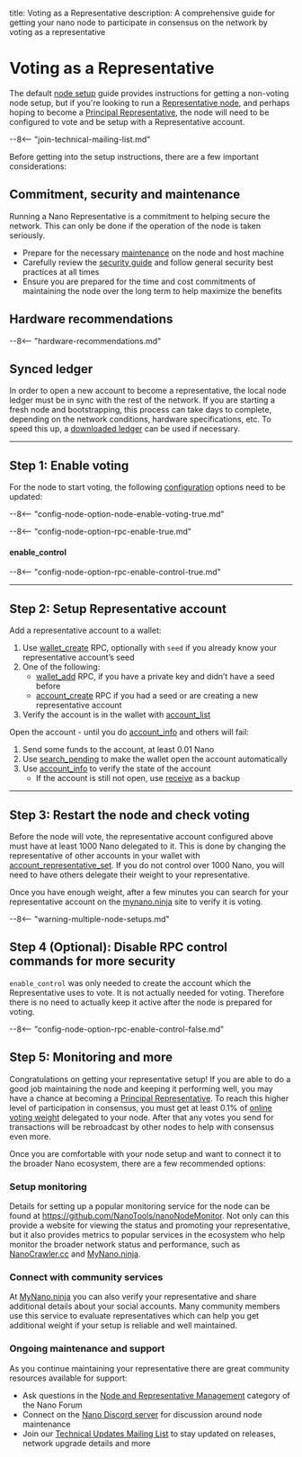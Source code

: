 title: Voting as a Representative
description: A comprehensive guide for getting your nano node to participate in consensus on the network by voting as a representative

# Voting as a Representative

The default [node setup](node-setup.md) guide provides instructions for getting a non-voting node setup, but if you're looking to run a [Representative node](overview.md#representative-nodes), and perhaps hoping to become a [Principal Representative](overview.md#principal-representative-nodes), the node will need to be configured to vote and be setup with a Representative account.

--8<-- "join-technical-mailing-list.md"

Before getting into the setup instructions, there are a few important considerations:

## Commitment, security and maintenance
Running a Nano Representative is a commitment to helping secure the network. This can only be done if the operation of the node is taken seriously.

* Prepare for the necessary [maintenance](overview.md#maintenance) on the node and host machine
* Carefully review the [security guide](security.md) and follow general security best practices at all times
* Ensure you are prepared for the time and cost commitments of maintaining the node over the long term to help maximize the benefits

## Hardware recommendations

--8<-- "hardware-recommendations.md"

## Synced ledger
In order to open a new account to become a representative, the local node ledger must be in sync with the rest of the network. If you are starting a fresh node and bootstrapping, this process can take days to complete, depending on the network conditions, hardware specifications, etc. To speed this up, a [downloaded ledger](ledger-management.md#downloaded-ledger-files) can be used if necessary.

---

## Step 1: Enable voting
For the node to start voting, the following [configuration](configuration.md) options need to be updated:

--8<-- "config-node-option-node-enable-voting-true.md"

--8<-- "config-node-option-rpc-enable-true.md"

#### enable_control

--8<-- "config-node-option-rpc-enable-control-true.md"

---

## Step 2: Setup Representative account

Add a representative account to a wallet:

1. Use [wallet_create](../commands/rpc-protocol.md#wallet_create) RPC, optionally with `seed` if you already know your representative account’s seed
1. One of the following:
    - [wallet_add](../commands/rpc-protocol.md#wallet_add) RPC, if you have a private key and didn’t have a seed before
    - [account_create](../commands/rpc-protocol.md#account_create) RPC if you had a seed or are creating a new representative account
1. Verify the account is in the wallet with [account_list](../commands/rpc-protocol.md#account_list)


Open the account - until you do [account_info](../commands/rpc-protocol.md#account_info) and others will fail:

1. Send some funds to the account, at least 0.01 Nano
1. Use [search_pending](../commands/rpc-protocol.md#search_pending) to make the wallet open the account automatically
1. Use [account_info](../commands/rpc-protocol.md#account_info) to verify the state of the account
    - If the account is still not open, use [receive](../commands/rpc-protocol.md#receive) as a backup

---

## Step 3: Restart the node and check voting

Before the node will vote, the representative account configured above must have at least 1000 Nano delegated to it. This is done by changing the representative of other accounts in your wallet with [account_representative_set](../commands/rpc-protocol.md#account_representative_set). If you do not control over 1000 Nano, you will need to have others delegate their weight to your representative.

Once you have enough weight, after a few minutes you can search for your representative account on the [mynano.ninja](https://mynano.ninja/) site to verify it is voting.

--8<-- "warning-multiple-node-setups.md"

## Step 4 (Optional): Disable RPC control commands for more security

`enable_control` was only needed to create the account which the Representative uses to vote. It is not actually needed for voting. Therefore there is no need to actually keep it active after the node is prepared for voting.

--8<-- "config-node-option-rpc-enable-control-false.md"

## Step 5: Monitoring and more

Congratulations on getting your representative setup! If you are able to do a good job maintaining the node and keeping it performing well, you may have a chance at becoming a [Principal Representative](overview.md#principal-representative-nodes). To reach this higher level of participation in consensus, you must get at least 0.1% of [online voting weight](../../glossary#online-voting-weight) delegated to your node. After that any votes you send for transactions will be rebroadcast by other nodes to help with consensus even more.

Once you are comfortable with your node setup and want to connect it to the broader Nano ecosystem, there are a few recommended options:

### Setup monitoring

Details for setting up a popular monitoring service for the node can be found at https://github.com/NanoTools/nanoNodeMonitor. Not only can this provide a website for viewing the status and promoting your representative, but it also provides metrics to popular services in the ecosystem who help monitor the broader network status and performance, such as [NanoCrawler.cc](https://nanocrawler.cc) and [MyNano.ninja](https://mynano.ninja).

### Connect with community services

At [MyNano.ninja](https://mynano.ninja) you can also verify your representative and share additional details about your social accounts. Many community members use this service to evaluate representatives which can help you get additional weight if your setup is reliable and well maintained.

### Ongoing maintenance and support

As you continue maintaining your representative there are great community resources available for support:

* Ask questions in the [Node and Representative Management](https://forum.nano.org/c/node-and-rep/8) category of the Nano Forum
* Connect on the [Nano Discord server](https://chat.nano.org) for discussion around node maintenance
* Join our [Technical Updates Mailing List](http://eepurl.com/gZucL1) to stay updated on releases, network upgrade details and more
